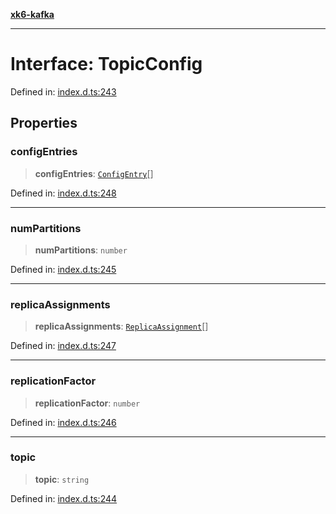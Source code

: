 [**xk6-kafka**](../README.md)

---

# Interface: TopicConfig

Defined in: [index.d.ts:243](https://github.com/mostafa/xk6-kafka/blob/main/api-docs/index.d.ts#L243)

## Properties

### configEntries

> **configEntries**: [`ConfigEntry`](ConfigEntry.md)[]

Defined in: [index.d.ts:248](https://github.com/mostafa/xk6-kafka/blob/main/api-docs/index.d.ts#L248)

---

### numPartitions

> **numPartitions**: `number`

Defined in: [index.d.ts:245](https://github.com/mostafa/xk6-kafka/blob/main/api-docs/index.d.ts#L245)

---

### replicaAssignments

> **replicaAssignments**: [`ReplicaAssignment`](ReplicaAssignment.md)[]

Defined in: [index.d.ts:247](https://github.com/mostafa/xk6-kafka/blob/main/api-docs/index.d.ts#L247)

---

### replicationFactor

> **replicationFactor**: `number`

Defined in: [index.d.ts:246](https://github.com/mostafa/xk6-kafka/blob/main/api-docs/index.d.ts#L246)

---

### topic

> **topic**: `string`

Defined in: [index.d.ts:244](https://github.com/mostafa/xk6-kafka/blob/main/api-docs/index.d.ts#L244)
